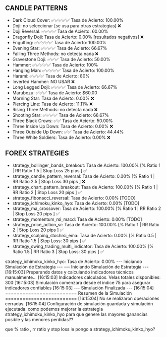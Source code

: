 ## CANDLE PATTERNS

* Dark Cloud Cover: ✅✅✅✅✅ Tasa de Acierto: 100.00%
* Doji: no seleccionar [se usa para otras estrategias] ❌
* Doji Reversal: ✅✅✅✅ Tasa de Acierto: 60.00%
* Dragonfly Doji: Tasa de Acierto: 0.00% [resultados negativos] ❌
* Engulfing: ✅✅✅✅✅ Tasa de Acierto: 100.00%
* Evening Star: ✅✅✅✅ Tasa de Acierto: 66.67%
* Falling Three Methods: no detecta nada ❌
* Gravestone Doji: ✅✅✅ Tasa de Acierto: 50.00%
* Hammer: ✅✅✅✅✅ Tasa de Acierto: 100%
* Hanging Man: ✅✅✅✅✅ Tasa de Acierto: 100.00% 
* Harami: ✅✅✅✅ Tasa de Acierto: 80%
* Inverted Hammer: NO USAR ❌
* Long Legged Doji: ✅✅✅✅ Tasa de Acierto: 66.67%
* Marubozu: ✅✅✅ Tasa de Acierto: $60.00
* Morning Star: Tasa de Acierto: 0.00% ❌
* Piercing Line: Tasa de Acierto: 11.11% ❌
* Rising Three Methods: no detecta nada ❌
* Shooting Star: ✅✅✅✅ Tasa de Acierto: 66.67%
* Three Black Crows: ✅✅ Tasa de Acierto: 50.00%
* Three Inside Up Down:  Tasa de Acierto: 0.00% ❌
* Three Outside Up Down: ✅✅ Tasa de Acierto: 44.44%
* Three White Soldiers: Tasa de Acierto: 0.00% ❌

## FOREX STRATEGIES

* strategy_bollinger_bands_breakout: Tasa de Acierto: 100.00% [% Ratio 1  | RR Ratio 1.5 | Stop Loss 25 pips ] ✅
* strategy_candle_pattern_reversal: Tasa de Acierto: 0.00% [% Ratio 1  | RR Ratio 2.5 | Stop Loss 30 pips ] ❌
* strategy_chart_pattern_breakout: Tasa de Acierto: 100.00% [% Ratio 1  | RR Ratio 2 | Stop Loss 20 pips ] ✅
* strategy_fibonacci_reversal: Tasa de Acierto: 0.00% [TODO]
* strategy_ichimoku_kinko_hyo: Tasa de Acierto: 0.00% [TODO]
* strategy_ma_crossover: Tasa de Acierto: 100.00% [% Ratio 1  | RR Ratio 2 | Stop Loss 20 pips ] ✅
* strategy_momentum_rsi_macd: Tasa de Acierto: 0.00% [TODO]
* strategy_price_action_sr: Tasa de Acierto:  100.00% [% Ratio 1  | RR Ratio 2 | Stop Loss 20 pips ] ✅
* strategy_scalping_stochrsi_ema: Tasa de Acierto: 0.00% [% Ratio 0.5  | RR Ratio 1.5 | Stop Loss: 30 pips ] ✅
* strategy_swing_trading_multi_indicator: Tasa de Acierto: 100.00% [% Ratio 1.5  | RR Ratio 3 | Stop Loss: 30 pips ] ✅

<!-- quiero que en srategy_simulator_modal.py cambia los valores por defecto para las siguientes estrategias: -->



strategy_ichimoku_kinko_hyo: Tasa de Acierto: 0.00%
--- Iniciando Simulación de Estrategia ---
--- Iniciando Simulación de Estrategia ---
[16:15:03] Preparando datos y calculando indicadores técnicos manualmente...
[16:15:03] Indicadores calculados. Velas totales disponibles: 300
[16:15:03] Simulación comenzará desde el índice 75 para asegurar indicadores confiables
[16:15:03] --- Simulación Finalizada ---
[16:15:04] 
========================= Resumen de la Simulación =========================
[16:15:04] No se realizaron operaciones cerradas.
[16:15:04] Configuración de simulación guardada y simulación ejecutada.
como podemos mejorar la estrategia strategy_ichimoku_kinko_hyo para que genere las mayores ganancias posible y las menores perdidas??

que % ratio , rr ratio y stop loss le pongo a strategy_ichimoku_kinko_hyo?
